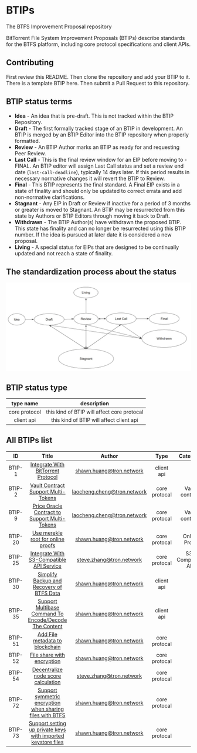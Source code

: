 # BTIPs

The BTFS Improvement Proposal repository

BitTorrent File System Improvement Proposals (BTIPs) describe standards for the BTFS platform, including core protocol specifications and client APIs.

## Contributing

First review this README. Then clone the repository and add your BTIP to it. There is a template BTIP here. Then submit a Pull Request to this repository.

## BTIP status terms

- **Idea** - An idea that is pre-draft. This is not tracked within the BTIP Repository.
- **Draft** - The first formally tracked stage of an BTIP in development. An BTIP is merged by an BTIP Editor into the BTIP repository when properly formatted.
- **Review** - An BTIP Author marks an BTIP as ready for and requesting Peer Review.
- **Last Call** - This is the final review window for an EIP before moving to - FINAL. An BTIP editor will assign Last Call status and set a review end date (`last-call-deadline`), typically 14 days later. If this period results in necessary normative changes it will revert the BTIP to Review.
- **Final** - This BTIP represents the final standard. A Final EIP exists in a state of finality and should only be updated to correct errata and add non-normative clarifications.
- **Stagnant** - Any EIP in Draft or Review if inactive for a period of 3 months or greater is moved to Stagnant. An BTIP may be resurrected from this state by Authors or BTIP Editors through moving it back to Draft.
- **Withdrawn** - The BTIP Author(s) have withdrawn the proposed BTIP. This state has finality and can no longer be resurrected using this BTIP number. If the idea is pursued at later date it is considered a new proposal.
- **Living** - A special status for EIPs that are designed to be continually updated and not reach a state of finality.

## The standardization process about the status

![This is the process about the status](BTIP-process-update.jpeg)

## BTIP status type

| type name |     description |
| :--: | :-------: |
| core protocol  | this kind of BTIP will affect core protocal |
| client api  | this kind of BTIP will affect client api |

## All BTIPs list

|   ID    |                              Title                               |            Author             |     Type      |     Category      | Status |
|:-------:|:----------------------------------------------------------------:|:-----------------------------:|:-------------:|:-----------------:|:------:|
| BTIP-1  |      [Integrate With BitTorrent Protocol](BTIPS/BTIP-1.md)       |  <shawn.huang@tron.network>   |  client api   |                   | Living |
| BTIP-2  |      [Vault Contract Support Multi-Tokens](BTIPS/BTIP-2.md)      | <laocheng.cheng@tron.network> | core protocal |  Vault contract   | Final  |
| BTIP-9  | [Price Oracle Contract to Support Multi-Tokens](BTIPS/BTIP-9.md) | <laocheng.cheng@tron.network> | core protocal |  Vault contract   | Final  |
| BTIP-20 |      [Use merekle root for online proofs](BTIPS/BTIP-20.md)      |  <shawn.huang@tron.network>   | core protocal |   Online Proof    | Final  |
| BTIP-25 |   [Integrate With S3-Compatible API Service](BTIPS/BTIP-25.md)   |  <steve.zhang@tron.network>   | core protocal | S3-Compatible API | Living  |
| BTIP-30 |   [Simplify Backup and Recovery of BTFS Data](BTIPS/BTIP-30.md)   |  <shawn.huang@tron.network>   |  client api   |                     | Final  |
| BTIP-35 |   [Support Multibase Command To Encode/Decode The Content](BTIPS/BTIP-35.md)   |  <shawn.huang@tron.network>   |  client api   |                     | Final  |
| BTIP-51 |   [Add File metadata to blockchain](BTIPS/BTIP-51.md)   |  <shawn.huang@tron.network>   | core protocal |                     | Final  |
| BTIP-52 |   [File share with encryption](BTIPS/BTIP-52.md)   |  <shawn.huang@tron.network>   | core protocal |                     | Final  |
| BTIP-54 |   [Decentralize node score calculation](BTIPS/BTIP-54.md)   |  <steve.zhang@tron.network>   | core protocal |                     | Draft  |
| BTIP-72 |   [Support symmetric encryption when sharing files with BTFS](BTIPS/BTIP-72.md)   |  <shawn.huang@tron.network>   | core protocal |                     | Draft  |
| BTIP-73 |   [Support setting up private keys with imported keystore files](BTIPS/BTIP-73.md)   |  <shawn.huang@tron.network>   | core protocal |                     | Draft  |
